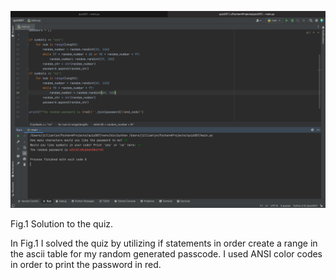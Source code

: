 ![](quiz007revised.png)

Fig.1 Solution to the quiz.

In Fig.1 I solved the quiz by utilizing if statements in order create a range in the ascii table for my random generated passcode. I used ANSI color codes in order to print the password in red.
